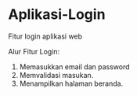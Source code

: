 # Aplikasi-Login
Fitur login aplikasi web

Alur Fitur Login:
1. Memasukkan email dan password
2. Memvalidasi masukan.
3. Menampilkan halaman beranda.

